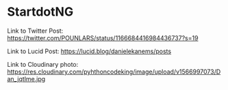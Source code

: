 # StartdotNG

Link to Twitter Post: https://twitter.com/POUNLARS/status/1166684416984436737?s=19

Link to Lucid Post: https://lucid.blog/danielekanems/posts

Link to Cloudinary photo: https://res.cloudinary.com/pyhthoncodeking/image/upload/v1566997073/Dan_jqtlme.jpg